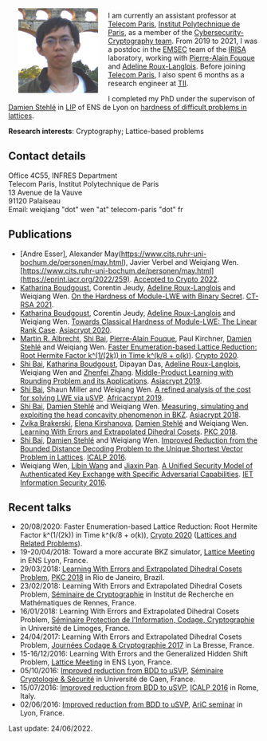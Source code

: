 <img src="./weiqiang.jpg" alt="[Weiqiang Wen]" align="left" vspace="8" hspace="20" width="160" height="170">

I am currently an assistant professor at [Telecom Paris](https://www.telecom-paris.fr/), [Institut Polytechnique de Paris](https://www.ip-paris.fr), as a member of the [Cybersecurity-Cryptography team](https://www.telecom-paris.fr/en/research/laboratories/information-processing-and-communication-laboratory-ltci/research-teams/cybersecurity-cryptography-c2). From 2019 to 2021, I was a postdoc in the <a href="https://www.irisa.fr/emsec/?p=presentation">EMSEC</a> team of the <a href="http://www.irisa.fr/">IRISA</a> laboratory,
working with <a href="https://www.di.ens.fr/~fouque/">Pierre-Alain Fouque</a> and <a href="http://people.irisa.fr/Adeline.Roux-Langlois/">Adeline Roux-Langlois</a>. Before joining [Telecom Paris](https://www.telecom-paris.fr/), I also spent 6 months as a research engineer at [TII](https://www.tii.ae).

I completed my PhD under the supervison of [Damien Stehl&eacute;](http://perso.ens-lyon.fr/damien.stehle/) in [LIP](http://www.ens-lyon.fr/LIP) of ENS de Lyon on [hardness of difficult problems in lattices](http://weiqwen.github.io/thesis.html).

**Research interests**: Cryptography; Lattice-based problems

## Contact details
Office 4C55, INFRES Department  
Telecom Paris, Institut Polytechnique de Paris  
13 Avenue de la Vauve  
91120 Palaiseau  
Email: weiqiang "dot" wen "at" telecom-paris "dot" fr  

## Publications
- [Andre Esser], Alexander May(https://www.cits.ruhr-uni-bochum.de/personen/may.html), Javier Verbel and Weiqiang Wen. [https://www.cits.ruhr-uni-bochum.de/personen/may.html](https://eprint.iacr.org/2022/259). [Accepted to Crypto 2022](https://crypto.iacr.org/2022/).
- [Katharina Boudgoust](https://katinkabou.github.io/), Corentin Jeudy, [Adeline Roux-Langlois](http://people.irisa.fr/Adeline.Roux-Langlois/) and Weiqiang Wen. [On the Hardness of Module-LWE with Binary Secret](https://eprint.iacr.org/2021/265). [CT-RSA 2021](https://sites.google.com/site/ctrsa2021/home).
- [Katharina Boudgoust](https://katinkabou.github.io/), Corentin Jeudy, [Adeline Roux-Langlois](http://people.irisa.fr/Adeline.Roux-Langlois/) and Weiqiang Wen. [Towards Classical Hardness of Module-LWE: The Linear Rank Case](https://eprint.iacr.org/2020/1020). [Asiacrypt 2020](https://asiacrypt.iacr.org/2020/).
- [Martin R. Albrecht](https://malb.io/), [Shi Bai](https://maths-people.anu.edu.au/~bai/), [Pierre-Alain Fouque](https://www.di.ens.fr/~fouque/), Paul Kirchner, [Damien Stehl&eacute;](http://perso.ens-lyon.fr/damien.stehle/) and Weiqiang Wen. [Faster Enumeration-based Lattice Reduction: Root Hermite Factor k^(1/(2k)) in Time k^(k/8 + o(k))](https://eprint.iacr.org/2020/707). [Crypto 2020](https://crypto.iacr.org/2020/).
- [Shi Bai](https://maths-people.anu.edu.au/~bai/), [Katharina Boudgoust](https://katinkabou.github.io/), Dipayan Das, [Adeline Roux-Langlois](http://people.irisa.fr/Adeline.Roux-Langlois/), Weiqiang Wen and [Zhenfei Zhang](https://zhenfeizhang.github.io/). [Middle-Product Learning with Rounding Problem and its Applications](https://eprint.iacr.org/2019/1001). [Asiacrypt 2019](https://asiacrypt.iacr.org/2019/).
- [Shi Bai](https://maths-people.anu.edu.au/~bai/), Shaun Miller and Weiqiang Wen. [A refined analysis of the cost for solving
LWE via uSVP](https://eprint.iacr.org/2019/502). [Africacrypt 2019](http://africacrypt2019.aui.ma/index.php).
- [Shi Bai](https://maths-people.anu.edu.au/~bai/), [Damien Stehl&eacute;](http://perso.ens-lyon.fr/damien.stehle/) and Weiqiang Wen. [Measuring, simulating and exploiting the head concavity phenomenon in BKZ](https://eprint.iacr.org/2018/856). [Asiacrypt 2018](https://pkc.iacr.org/2018/).
- [Zvika Brakerski](http://www.wisdom.weizmann.ac.il/~zvikab/), [Elena Kirshanova](http://perso.ens-lyon.fr/elena.kirshanova/), [Damien Stehl&eacute;](http://perso.ens-lyon.fr/damien.stehle/) and Weiqiang Wen. [Learning With Errors and Extrapolated Dihedral Cosets](https://arxiv.org/abs/1710.08223). [PKC 2018](https://pkc.iacr.org/2018/).
- [Shi Bai](https://maths-people.anu.edu.au/~bai/), [Damien Stehl&eacute;](http://perso.ens-lyon.fr/damien.stehle/) and Weiqiang Wen. [Improved Reduction from the Bounded Distance Decoding Problem to the Unique Shortest Vector Problem in Lattices](http://eprint.iacr.org/2016/753). [ICALP 2016](http://www.easyconferences.eu/icalp2016/).
- Weiqiang Wen, [Libin Wang](https://www.researchgate.net/profile/Libin_Wang6) and [Jiaxin Pan](https://www.ntnu.edu/employees/jiaxin.pan). [A Unified Security Model of Authenticated Key Exchange with Specific Adversarial Capabilities](http://eprint.iacr.org/2013/871). [IET Information Security 2016](http://digital-library.theiet.org/content/journals/10.1049/iet-ifs.2014.0234).

## Recent talks

- 20/08/2020: Faster Enumeration-based Lattice Reduction: Root Hermite Factor k^(1/(2k)) in Time k^(k/8 + o(k)), [Crypto 2020](https://crypto.iacr.org/2020/) ([Lattices and Related Problems](https://crypto.iacr.org/2020/program.php#day-2020-08-20)).
- 19-20/04/2018: Toward a more accurate BKZ simulator, [Lattice Meeting](https://crypto.iacr.org/2020/program.php#day-2020-08-20) in ENS Lyon, France.
- 29/03/2018: [Learning With Errors and Extrapolated Dihedral Cosets Problem](./lweedcp_PKC.pdf), [PKC 2018](https://pkc.iacr.org/2018/) in Rio de Janeiro, Brazil.
- 23/02/2018: Learning With Errors and Extrapolated Dihedral Cosets Problem, [S&eacute;minaire de Cryptographie](https://webmath.univ-rennes1.fr/crypto/) in Institut de Recherche en Math&eacute;matiques de Rennes, France.
- 16/01/2018: Learning With Errors and Extrapolated Dihedral Cosets Problem, [S&eacute;minaire Protection de l'Information, Codage, Cryptographie](https://indico.math.cnrs.fr/event/3104/) in Universit&eacute; de Limoges, France.
- 24/04/2017: Learning With Errors and Extrapolated Dihedral Cosets Problem, [Journ&eacute;es Codage & Cryptographie 2017](https://jc2-2017.inria.fr/) in La Bresse, France.
- 15-16/12/2016: Learning With Errors and the Generalized Hidden Shift Problem, [Lattice Meeting](http://perso.ens-lyon.fr/damien.stehle/LATTICE_MEETINGS.html) in ENS Lyon, France.
- 05/10/2016: [Improved reduction from BDD to uSVP](./bddusvp_Caen.pdf),  [S&eacute;minaire Cryptologie & S&eacute;curit&eacute;](https://barbierm01.users.greyc.fr/seminaire_crypto/seminaire.html) in Universit&eacute; de Caen, France.
- 15/07/2016: [Improved reduction from BDD to uSVP](./bddusvp_ICALP.pdf), [ICALP 2016](http://www.easyconferences.eu/icalp2016) in Rome, Italy.
- 02/06/2016: [Improved reduction from BDD to uSVP](./bddusvp_AriC.pdf), [AriC seminar](http://www.ens-lyon.fr/LIP/AriC/seminar) in Lyon, France.

Last update: 24/06/2022.
